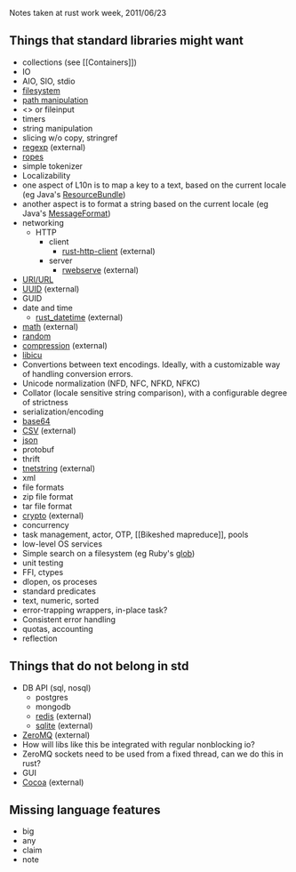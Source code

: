 Notes taken at rust work week, 2011/06/23

## Things that standard libraries might want

* collections (see [[Containers]])
* IO
 * AIO, SIO, stdio
 * [filesystem](https://github.com/mozilla/rust/blob/master/src/libcore/os.rs)
 * [path manipulation](https://github.com/mozilla/rust/blob/master/src/libcore/path.rs)
 * <> or fileinput
 * timers
* string manipulation
 * slicing w/o copy, stringref
 * [regexp](https://github.com/elly/rustpcre) (external)
 * [ropes](https://github.com/mozilla/rust/blob/master/src/libstd/rope.rs)
 * simple tokenizer
* Localizability
 * one aspect of L10n is to map a key to a text, based on the current locale (eg Java's [ResourceBundle](http://docs.oracle.com/javase/7/docs/api/java/util/ResourceBundle.html))
 * another aspect is to format a string based on the current locale (eg Java's [MessageFormat](http://docs.oracle.com/javase/7/docs/api/java/text/MessageFormat.html))
* networking
  * HTTP
    * client
      * [rust-http-client](https://github.com/mozilla-servo/rust-http-client) (external)
    * server
      * [rwebserve](https://github.com/jesse99/rwebserve) (external)
 * [URI/URL](https://github.com/mozilla/rust/blob/master/src/libstd/net_url.rs)
 * [UUID](https://github.com/erickt/rust-uuid) (external)
 * GUID
* date and time
  * [rust_datetime](https://github.com/tedhorst/rust_datetime) (external)
* [math](https://github.com/z0w0/rusty-math) (external)
* [random](https://github.com/mozilla/rust/blob/master/src/libcore/rand.rs)
* [compression](https://github.com/elly/rustzlib) (external)
* [libicu](https://github.com/mozilla/rust/blob/master/src/libstd/unicode.rs)
 * Convertions between text encodings. Ideally, with a customizable way of handling conversion errors.
 * Unicode normalization (NFD, NFC, NFKD, NFKC)
 * Collator (locale sensitive string comparison), with a configurable degree of strictness
* serialization/encoding
 * [base64](https://github.com/mozilla/rust/blob/master/src/libstd/base64.rs)
 * [CSV](https://github.com/grahame/rust-csv) (external)
 * [json](https://github.com/mozilla/rust/blob/master/src/libstd/json.rs)
 * protobuf
 * thrift
 * [tnetstring](https://github.com/erickt/rust-tnetstring) (external)
 * xml
* file formats
 * zip file format
 * tar file format
* [crypto](https://github.com/elly/rustcrypto) (external)
* concurrency
 * task management, actor, OTP, [[Bikeshed mapreduce]], pools
* low-level OS services
* Simple search on a filesystem (eg Ruby's [glob](http://ruby-doc.org/core-2.0/Dir.html#method-c-glob))
* unit testing
* FFI, ctypes
* dlopen, os proceses
* standard predicates
 * text, numeric, sorted
* error-trapping wrappers, in-place task?
 * Consistent error handling
* quotas, accounting
* reflection

## Things that do not belong in std
* DB API (sql, nosql)
  * postgres
  * mongodb
  * [redis](https://github.com/mneumann/rust-redis) (external)
  * [sqlite](https://github.com/linuxfood/rustsqlite) (external)
* [ZeroMQ](https://github.com/erickt/rust-zmq) (external)
 * How will libs like this be integrated with regular nonblocking io?
 * ZeroMQ sockets need to be used from a fixed thread, can we do this in rust?
* GUI
 * [Cocoa](https://github.com/pcwalton/rust-cocoa) (external)

## Missing language features
* big
* any
* claim
* note